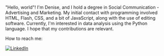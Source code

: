 "Hello, world"! I'm Denise, and I hold a degree in Social Communication - Advertising and Marketing. My initial contact with programming involved HTML, Flash, CSS, and a bit of JavaScript, along with the use of editing software. Currently, I'm interested in data analysis using the Python language. I hope that my contributions are relevant.

How to reach me:

[![LinkedIn](https://img.shields.io/badge/LinkedIn-000?style=for-the-badge&logo=linkedin&logoColor=0E76A8)]([https://www.linkedin.com/in/SEUUSERNAME/](https://www.linkedin.com/in/dena-denise/)https://www.linkedin.com/in/dena-denise/)
